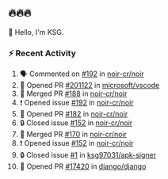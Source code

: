 ## 🔥🔥🔥
👋 Hello, I'm KSG.  

### ⚡ Recent Activity
<!--START_SECTION:activity-->
1. 🗣 Commented on [#192](https://github.com/noir-cr/noir/issues/192#issuecomment-1860572807) in [noir-cr/noir](https://github.com/noir-cr/noir)
2. 💪 Opened PR [#201122](https://github.com/microsoft/vscode/pull/201122) in [microsoft/vscode](https://github.com/microsoft/vscode)
3. 🎉 Merged PR [#188](https://github.com/noir-cr/noir/pull/188) in [noir-cr/noir](https://github.com/noir-cr/noir)
4. ❗ Opened issue [#192](https://github.com/noir-cr/noir/issues/192) in [noir-cr/noir](https://github.com/noir-cr/noir)
5. 💪 Opened PR [#182](https://github.com/noir-cr/noir/pull/182) in [noir-cr/noir](https://github.com/noir-cr/noir)
6. 🔒 Closed issue [#152](https://github.com/noir-cr/noir/issues/152) in [noir-cr/noir](https://github.com/noir-cr/noir)
7. 🎉 Merged PR [#170](https://github.com/noir-cr/noir/pull/170) in [noir-cr/noir](https://github.com/noir-cr/noir)
8. ❗ Opened issue [#152](https://github.com/noir-cr/noir/issues/152) in [noir-cr/noir](https://github.com/noir-cr/noir)
9. 🔒 Closed issue [#1](https://github.com/ksg97031/apk-signer/issues/1) in [ksg97031/apk-signer](https://github.com/ksg97031/apk-signer)
10. 💪 Opened PR [#17420](https://github.com/django/django/pull/17420) in [django/django](https://github.com/django/django)
<!--END_SECTION:activity-->
